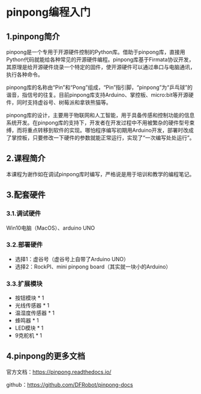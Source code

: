 # pinpong编程入门


## 1.pinpong简介

pinpong是一个专用于开源硬件控制的Python库。借助于pinpong库，直接用Python代码就能给各种常见的开源硬件编程。pinpong库基于Firmata协议开发，其原理是给开源硬件烧录一个特定的固件，使开源硬件可以通过串口与电脑通讯，执行各种命令。

pinpong库的名称由“Pin”和“Pong”组成，“Pin”指引脚，“pinpong”为“乒乓球”的谐音，指信号的往复。目前pinpong库支持Arduino、掌控板、micro:bit等开源硬件，同时支持虚谷号、树莓派和拿铁熊猫等。

pinpong库的设计，主要用于物联网和人工智能，用于具备传感和控制功能的信息系统开发。在pinpong库的支持下，开发者在开发过程中不用被繁杂的硬件型号束缚，而将重点转移到软件的实现。哪怕程序编写初期用Arduino开发，部署时改成了掌控板，只要修改一下硬件的参数就能正常运行，实现了“一次编写处处运行”。

## 2.课程简介

本课程为谢作如在调试pinpong库时编写，严格说是用于培训和教学的编程笔记。

## 3.配套硬件

### 3.1.调试硬件

Win10电脑（MacOS）、arduino UNO

### 3.2.部署硬件

- 选择1：虚谷号（虚谷号上自带了Arduino UNO）
- 选择2：RockPI、mini pinpong board（其实就一块小的Arduino）

### 3.3.扩展模块

- 按钮模块 * 1
- 光线传感器 * 1
- 温湿度传感器 * 1
- 蜂鸣器 * 1
- LED模块 * 1
- 9克舵机 * 1

## 4.pinpong的更多文档

官方文档：https://pinpong.readthedocs.io/

github：https://github.com/DFRobot/pinpong-docs